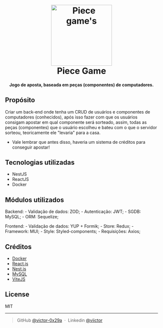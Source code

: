 
<h1 align="center">
  <br>
  <img src="https://th.bing.com/th/id/OIP.uwjsOY0BMXVr4edDEwH6PwAAAA?pid=ImgDet&rs=1" alt="Piece game's" width="200">
  <br>
  Piece Game
  <br>
</h1>

<h4 align="center">Jogo de aposta, baseada em peças (componentes) de computadores.</h4>


## Propósito

Criar um back-end onde tenha um CRUD de usuários e componentes de computadores (conhecidos), após isso fazer com que os usuários consigam apostar em qual componente será sorteado, assim, todas as peças (componentes) que o usuário escolheu e bateu com o que o servidor sorteou, teoricamente ele "levaria" para a casa.
* Vale lembrar que antes disso, haveria um sistema de créditos para conseguir apostar!

## Tecnologias utilizadas

 - NestJS
 - ReactJS
 - Docker

## Módulos utilizados

Backend:
    - Validação de dados: ZOD;
    - Autenticação: JWT;
    - SGDB: MySQL;
    - ORM: Sequelize;

Frontend:
    - Validação de dados: YUP + Formik;
    - Store: Redux;
    - Framework: MUI;
    - Style: Styled-components;
    - Requisições: Axios;

## Créditos

- [Docker](https://www.docker.com/)
- [React.js](https://react.dev/)
- [Nest.js](https://nestjs.com/)
- [MySQL](https://www.mysql.com/)
- [ViteJS](https://vitejs.dev/)

## License

MIT

---

> GitHub [@victor-0x29a](https://github.com/victor-0x29a) &nbsp;&middot;&nbsp;
> Linkedin [@viictor](https://www.linkedin.com/in/viictor/)

